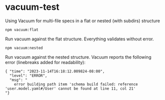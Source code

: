 # vacuum-test

Using Vacuum for multi-file specs in a flat or nested (with subdirs) structure

`npm vacuum:flat`

Run vacuum against the flat structure. Everything validates without error.

`npm vacuum:nested`

Run vacuum against the nested structure. Vacuum reports the following error (linebreaks added for readability):

```
{ "time": "2023-11-14T16:18:12.009824-08:00",
  "level": "ERROR",
  "msg": "
    error building path item 'schema build failed: reference 'user.model.yaml#/User' cannot be found at line 11, col 21'
"}
```
